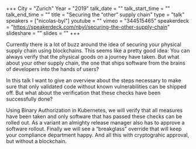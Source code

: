 +++
City = "Zurich"
Year = "2019"
talk_date = ""
talk_start_time = ""
talk_end_time = ""
title = "Securing the “other” supply chain"
type = "talk"
speakers = ["nicolas-byl"]
youtube = ""
vimeo = "344515465"
speakerdeck = "https://speakerdeck.com/nbyl/securing-the-other-supply-chain"
slideshare = ""
slides = ""
+++

Currently there is a lot of buzz around the idea of securing your physical supply chain
using blockchains. This seems like a pretty good idea: You can always verify that the
physical goods on a journey have taken. But what about your other supply chain, the one
that ships software from the brains of developers into the hands of users?

In this talk I want to give an overview about the steps necessary to make sure that only
validated code without known vulnerabilities can be shipped off. But what about the
verification that these checks have been successfully done?

Using Binary Authorization in Kubernetes, we will verify that all measures have been taken
and only software that has passed these checks can be rolled out. As a variant an almighty
release manager also has to approve a software rollout. Finally we will see a “breakglass”
override that will keep your compliance department happy. And all this with cryptograhic
approval, but without a blockchain.
